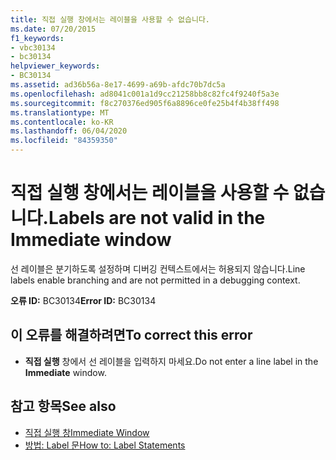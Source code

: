 ```yaml
---
title: 직접 실행 창에서는 레이블을 사용할 수 없습니다.
ms.date: 07/20/2015
f1_keywords:
- vbc30134
- bc30134
helpviewer_keywords:
- BC30134
ms.assetid: ad36b56a-8e17-4699-a69b-afdc70b7dc5a
ms.openlocfilehash: ad8041c001a1d9cc21258bb8c82fc4f9240f5a3e
ms.sourcegitcommit: f8c270376ed905f6a8896ce0fe25b4f4b38ff498
ms.translationtype: MT
ms.contentlocale: ko-KR
ms.lasthandoff: 06/04/2020
ms.locfileid: "84359350"
---
```

# <a name="labels-are-not-valid-in-the-immediate-window"></a><span data-ttu-id="e5254-102">직접 실행 창에서는 레이블을 사용할 수 없습니다.</span><span class="sxs-lookup"><span data-stu-id="e5254-102">Labels are not valid in the Immediate window</span></span>
<span data-ttu-id="e5254-103">선 레이블은 분기하도록 설정하며 디버깅 컨텍스트에서는 허용되지 않습니다.</span><span class="sxs-lookup"><span data-stu-id="e5254-103">Line labels enable branching and are not permitted in a debugging context.</span></span>  
  
 <span data-ttu-id="e5254-104">**오류 ID:** BC30134</span><span class="sxs-lookup"><span data-stu-id="e5254-104">**Error ID:** BC30134</span></span>  
  
## <a name="to-correct-this-error"></a><span data-ttu-id="e5254-105">이 오류를 해결하려면</span><span class="sxs-lookup"><span data-stu-id="e5254-105">To correct this error</span></span>  
  
- <span data-ttu-id="e5254-106">**직접 실행** 창에서 선 레이블을 입력하지 마세요.</span><span class="sxs-lookup"><span data-stu-id="e5254-106">Do not enter a line label in the **Immediate** window.</span></span>  
  
## <a name="see-also"></a><span data-ttu-id="e5254-107">참고 항목</span><span class="sxs-lookup"><span data-stu-id="e5254-107">See also</span></span>

- [<span data-ttu-id="e5254-108">직접 실행 창</span><span class="sxs-lookup"><span data-stu-id="e5254-108">Immediate Window</span></span>](/visualstudio/ide/reference/immediate-window)
- [<span data-ttu-id="e5254-109">방법: Label 문</span><span class="sxs-lookup"><span data-stu-id="e5254-109">How to: Label Statements</span></span>](../programming-guide/program-structure/how-to-label-statements.md)
